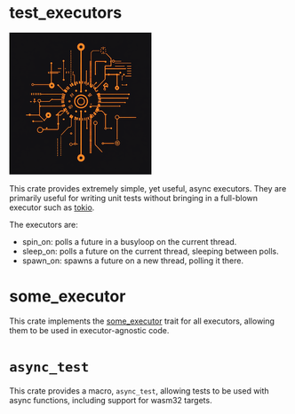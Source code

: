 # test_executors

![logo](art/logo.png)

This crate provides extremely simple, yet useful, async executors.  They are primarily useful for writing unit tests 
without bringing in a full-blown executor such as [tokio](https://tokio.rs).

The executors are:
* spin_on: polls a future in a busyloop on the current thread.
* sleep_on: polls a future on the current thread, sleeping between polls.
* spawn_on: spawns a future on a new thread, polling it there.

# some_executor

This crate implements the [some_executor](https://crates.io/crates/some_executor) trait for all executors, allowing them
to be used in executor-agnostic code.

# `async_test`
This crate provides a macro, `async_test`, allowing tests to be used with async functions, including support
for wasm32 targets.